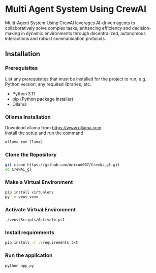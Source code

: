 # Multi Agent System Using CrewAI
Multi-Agent System Using CrewAI leverages AI-driven agents to collaboratively solve complex tasks, enhancing efficiency and decision-making in dynamic environments through decentralized, autonomous interactions and robust communication protocols.

## Installation

### Prerequisites

List any prerequisites that must be installed for the project to run, e.g., Python version, any required libraries, etc.

- Python 3.11
- pip (Python package installer)
- Ollama

### Ollama Installation
Download ollama from https://www.ollama.com  
Install the setup and run the command
```bash 
ollama run llama2
```

### Clone the Repository
```bash
git clone https://github.com/Anirud007/CrewAi_gl.git
cd CrewAi_gl
```
### Make a Virtual Environment
```bash 
pip install virtualenv
py -m venv venv
```
### Activate Virtual Environment
```bash 
./venv/Scripts/Activate.ps1 
```
### Install requirements
```bash
pip install -r .\requirements.txt
```
### Run the application
```bash
python app.py 
```
